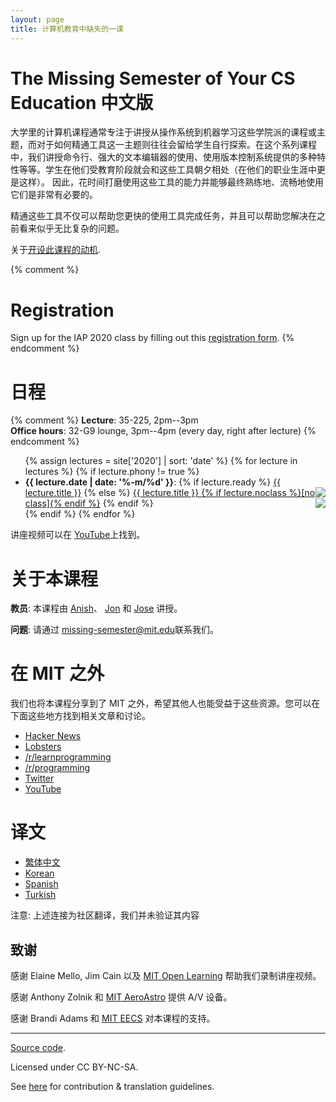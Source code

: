 ```yaml
---
layout: page
title: 计算机教育中缺失的一课
---
```


# The Missing Semester of Your CS Education 中文版

大学里的计算机课程通常专注于讲授从操作系统到机器学习这些学院派的课程或主题，而对于如何精通工具这一主题则往往会留给学生自行探索。在这个系列课程中，我们讲授命令行、强大的文本编辑器的使用、使用版本控制系统提供的多种特性等等。学生在他们受教育阶段就会和这些工具朝夕相处（在他们的职业生涯中更是这样）。
因此，花时间打磨使用这些工具的能力并能够最终熟练地、流畅地使用它们是非常有必要的。

精通这些工具不仅可以帮助您更快的使用工具完成任务，并且可以帮助您解决在之前看来似乎无比复杂的问题。


关于[开设此课程的动机](about.md).

{% comment %}
# Registration

Sign up for the IAP 2020 class by filling out this [registration form](https://forms.gle/TD1KnwCSV52qexVt9).
{% endcomment %}

# 日程

{% comment %}
**Lecture**: 35-225, 2pm--3pm<br>
**Office hours**: 32-G9 lounge, 3pm--4pm (every day, right after lecture)
{% endcomment %}

<ul>
{% assign lectures = site['2020'] | sort: 'date' %}
{% for lecture in lectures %}
    {% if lecture.phony != true %}
        <li>
        <strong>{{ lecture.date | date: '%-m/%d' }}</strong>:
        {% if lecture.ready %}
            <a href="{{ lecture.url }}">{{ lecture.title }}</a><span style="float:right"><img src = "https://img.shields.io/badge/Chinese-✔-green"></span>
        {% else %}
             <a href="{{ lecture.url }}">{{ lecture.title }}  {% if lecture.noclass %}[no class]{% endif %}</a><span style="float:right"><img src = "https://img.shields.io/badge/Chinese-✘-orange"></span>
        {% endif %}
        </li>
    {% endif %}
{% endfor %}
</ul>

讲座视频可以在 [
YouTube](https://www.youtube.com/playlist?list=PLyzOVJj3bHQuloKGG59rS43e29ro7I57J)上找到。

# 关于本课程

**教员**: 本课程由 [Anish](https://www.anishathalye.com/)、 [Jon](https://thesquareplanet.com/) 和 [Jose](http://josejg.com/) 讲授。

**问题**: 请通过 [missing-semester@mit.edu](mailto:missing-semester@mit.edu)联系我们。

# 在 MIT 之外

我们也将本课程分享到了 MIT 之外，希望其他人也能受益于这些资源。您可以在下面这些地方找到相关文章和讨论。

 - [Hacker News](https://news.ycombinator.com/item?id=22226380)
 - [Lobsters](https://lobste.rs/s/ti1k98/missing_semester_your_cs_education_mit)
 - [/r/learnprogramming](https://www.reddit.com/r/learnprogramming/comments/eyagda/the_missing_semester_of_your_cs_education_mit/)
 - [/r/programming](https://www.reddit.com/r/programming/comments/eyagcd/the_missing_semester_of_your_cs_education_mit/)
 - [Twitter](https://twitter.com/jonhoo/status/1224383452591509507)
 - [YouTube](https://www.youtube.com/playlist?list=PLyzOVJj3bHQuloKGG59rS43e29ro7I57J)


# 译文

- [繁体中文](https://missing-semester-zh-hant.github.io/)
- [Korean](https://missing-semester-kr.github.io/)
- [Spanish](https://missing-semester-esp.github.io/)
- [Turkish](https://missing-semester-tr.github.io/)

注意: 上述连接为社区翻译，我们并未验证其内容


## 致谢

感谢 Elaine Mello, Jim Cain 以及 [MIT Open Learning](https://openlearning.mit.edu/) 帮助我们录制讲座视频。

感谢 Anthony Zolnik 和 [MIT AeroAstro](https://aeroastro.mit.edu/) 提供 A/V 设备。

感谢 Brandi Adams 和 [MIT EECS](https://www.eecs.mit.edu/) 对本课程的支持。



---

<div class="small center">
<p><a href="https://github.com/missing-semester-cn/missing-semester-cn">Source code</a>.</p>
<p>Licensed under CC BY-NC-SA.</p>
<p>See <a href="/license">here</a> for contribution &amp; translation guidelines.</p>
</div>
